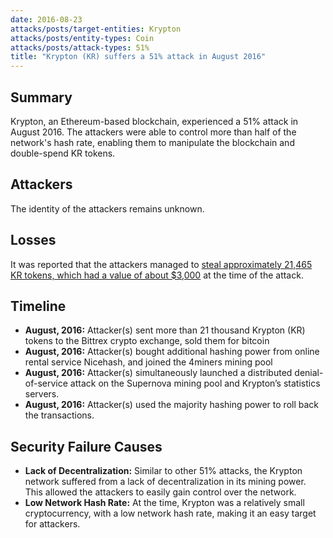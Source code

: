 ```yaml
---
date: 2016-08-23
attacks/posts/target-entities: Krypton
attacks/posts/entity-types: Coin
attacks/posts/attack-types: 51%
title: "Krypton (KR) suffers a 51% attack in August 2016"
---
```


## Summary

Krypton, an Ethereum-based blockchain, experienced a 51% attack in August 2016. The attackers were able to control more than half of the network's hash rate, enabling them to manipulate the blockchain and double-spend KR tokens.

## Attackers

The identity of the attackers remains unknown. 

## Losses

It was reported that the attackers managed to [steal approximately 21,465 KR tokens, which had a value of about $3,000](https://bitcoinist.net/attack-krypton-dry-run-ethereum/) at the time of the attack.

## Timeline

- **August, 2016:** Attacker(s) sent more than 21 thousand Krypton (KR) tokens to the Bittrex crypto exchange, sold them for bitcoin
- **August, 2016:** Attacker(s) bought additional hashing power from online rental service Nicehash, and joined the 4miners mining pool
- **August, 2016:** Attacker(s) simultaneously launched a distributed denial-of-service attack on the Supernova mining pool and Krypton’s statistics servers.
- **August, 2016:** Attacker(s) used the majority hashing power to roll back the transactions.

## Security Failure Causes

- **Lack of Decentralization:** Similar to other 51% attacks, the Krypton network suffered from a lack of decentralization in its mining power. This allowed the attackers to easily gain control over the network.
- **Low Network Hash Rate:** At the time, Krypton was a relatively small cryptocurrency, with a low network hash rate, making it an easy target for attackers.
